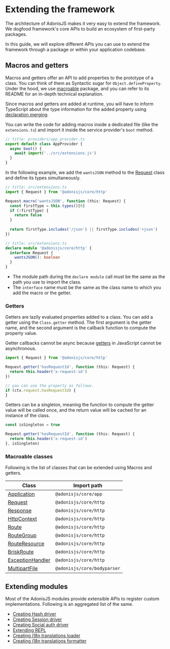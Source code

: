 # Extending the framework

The architecture of AdonisJS makes it very easy to extend the framework. We dogfood framework's core APIs to build an ecosystem of first-party packages.

In this guide, we will explore different APIs you can use to extend the framework through a package or within your application codebase.

## Macros and getters

Macros and getters offer an API to add properties to the prototype of a class. You can think of them as Syntactic sugar for `Object.defineProperty`. Under the hood, we use [macroable](https://github.com/poppinss/macroable) package, and you can refer to its README for an in-depth technical explanation.

Since macros and getters are added at runtime, you will have to inform TypeScript about the type information for the added property using [declaration merging](https://www.typescriptlang.org/docs/handbook/declaration-merging.html).

You can write the code for adding macros inside a dedicated file (like the `extensions.ts`) and import it inside the service provider's `boot` method.

```ts
// title: providers/app_provider.ts
export default class AppProvider {
  async boot() {
    await import('../src/extensions.js')
  }
}
```

In the following example, we add the `wantsJSON` method to the [Request](/guide/request/) class and define its types simultaneously.

```ts
// title: src/extensions.ts
import { Request } from '@adonisjs/core/http'

Request.macro('wantsJSON', function (this: Request) {
  const firstType = this.types()[0]
  if (!firstType) {
    return false
  }
  
  return firstType.includes('/json') || firstType.includes('+json')
})
```

```ts
// title: src/extensions.ts
declare module '@adonisjs/core/http' {
  interface Request {
    wantsJSON(): boolean
  }
}
```

- The module path during the `declare module` call must be the same as the path you use to import the class.
- The `interface` name must be the same as the class name to which you add the macro or the getter.

### Getters

Getters are lazily evaluated properties added to a class. You can add a getter using the `Class.getter` method. The first argument is the getter name, and the second argument is the callback function to compute the property value.

Getter callbacks cannot be async because [getters](https://developer.mozilla.org/en-US/docs/Web/JavaScript/Reference/Functions/get) in JavaScript cannot be asynchronous.

```ts
import { Request } from '@adonisjs/core/http'

Request.getter('hasRequestId', function (this: Request) {
  return this.header('x-request-id')
})

// you can use the property as follows.
if (ctx.request.hasRequestId) {
}
```

Getters can be a singleton, meaning the function to compute the getter value will be called once, and the return value will be cached for an instance of the class.

```ts
const isSingleton = true

Request.getter('hasRequestId', function (this: Request) {
  return this.header('x-request-id')
}, isSingleton)
```

### Macroable classes

Following is the list of classes that can be extended using Macros and getters.

| Class | Import path |
|------|------------|
| [Application](https://github.com/adonisjs/application/blob/main/src/application.ts) | `@adonisjs/core/app` |
| [Request](https://github.com/adonisjs/http-server/blob/main/src/request.ts) | `@adonisjs/core/http` |
| [Response](https://github.com/adonisjs/http-server/blob/main/src/response.ts) | `@adonisjs/core/http` |
| [HttpContext](https://github.com/adonisjs/http-server/blob/main/src/http_context/main.ts) | `@adonisjs/core/http` |
| [Route](https://github.com/adonisjs/http-server/blob/main/src/router/route.ts) | `@adonisjs/core/http` |
| [RouteGroup](https://github.com/adonisjs/http-server/blob/main/src/router/group.ts) | `@adonisjs/core/http` |
| [RouteResource](https://github.com/adonisjs/http-server/blob/main/src/router/resource.ts) | `@adonisjs/core/http` |
| [BriskRoute](https://github.com/adonisjs/http-server/blob/main/src/router/brisk.ts) | `@adonisjs/core/http` |
| [ExceptionHandler](https://github.com/adonisjs/http-server/blob/main/src/exception_handler.ts) | `@adonisjs/core/http` |
| [MultipartFile](https://github.com/adonisjs/bodyparser/blob/main/src/multipart/file.ts) | `@adonisjs/core/bodyparser` |


## Extending modules
Most of the AdonisJS modules provide extensible APIs to register custom implementations. Following is an aggregated list of the same.

- [Creating Hash driver](../security/hash.md#creating-a-custom-hash-driver)
- [Creating Session driver](../http/session.md#creating-a-custom-session-driver)
- [Creating Social auth driver](../digging_deeper/social_auth.md#creating-a-custom-social-driver)
- [Extending REPL](../ace/repl.md#adding-custom-methods-to-repl)
- [Creating i18n translations loader](../digging_deeper/i18n.md#creating-a-custom-translation-loader)
- [Creating i18n translations formatter](../digging_deeper/i18n.md#creating-a-custom-translation-formatter)
